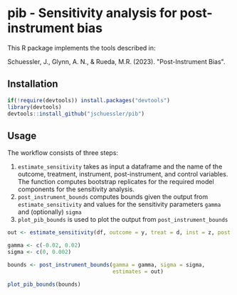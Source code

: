 # pib - Sensitivity analysis for post-instrument bias

This R package implements the tools described in:

Schuessler, J., Glynn, A. N., & Rueda, M.R. (2023). "Post-Instrument Bias".

<!-- Glynn, A. N., Rueda, M. R., & Schuessler, J. (2023). Post-Instrument Bias in Linear Models. Sociological Methods & Research. -->

## Installation

``` r
if(!require(devtools)) install.packages("devtools") 
library(devtools) 
devtools::install_github("jschuessler/pib")
```

## Usage

The workflow consists of three steps:

1.  `estimate_sensitivity` takes as input a dataframe and the name of the outcome, treatment, instrument, post-instrument, and control variables. The function computes bootstrap replicates for the required model components for the sensitivity analysis.
2.  `post_instrument_bounds` computes bounds given the output from `estimate_sensitivity` and values for the sensitivity parameters `gamma` and (optionally) `sigma`
3.  `plot_pib_bounds` is used to plot the output from `post_instrument_bounds`

``` r
out <- estimate_sensitivity(df, outcome = y, treat = d, inst = z, post.inst = m)

gamma <- c(-0.02, 0.02)
sigma <- c(0, 0.002)

bounds <- post_instrument_bounds(gamma = gamma, sigma = sigma,
                                 estimates = out)

plot_pib_bounds(bounds)
```
